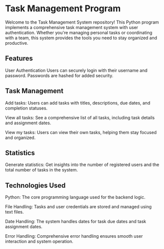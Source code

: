 # Task Management Program
Welcome to the Task Management System repository! This Python program implements a comprehensive task management system with user authentication. Whether you're managing personal tasks or coordinating with a team, this system provides the tools you need to stay organized and productive.
## Features
User Authentication
Users can securely login with their username and password.
Passwords are hashed for added security.
## Task Management
Add tasks: Users can add tasks with titles, descriptions, due dates, and completion statuses.

View all tasks: See a comprehensive list of all tasks, including task details and assignment dates.

View my tasks: Users can view their own tasks, helping them stay focused and organized.
## Statistics
Generate statistics: Get insights into the number of registered users and the total number of tasks in the system.
## Technologies Used
Python: The core programming language used for the backend logic.

File Handling: Tasks and user credentials are stored and managed using text files.

Date Handling: The system handles dates for task due dates and task assignment dates.

Error Handling: Comprehensive error handling ensures smooth user interaction and system operation.
